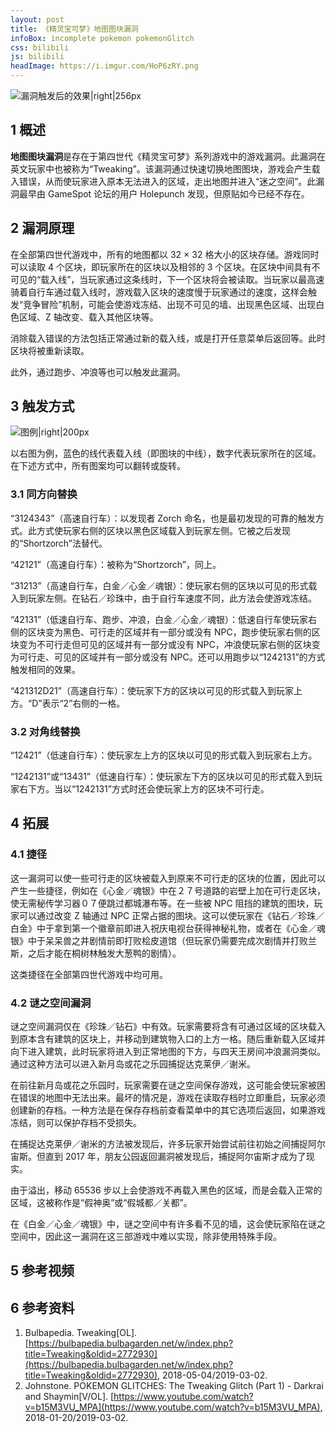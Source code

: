 ```yaml
---
layout: post
title: 《精灵宝可梦》地图图块漏洞
infoBox: incomplete pokemon pokemonGlitch
css: bilibili
js: bilibili
headImage: https://i.imgur.com/HoP6zRY.png
---
```

![漏洞触发后的效果\|right\|256px](https://i.imgur.com/HoP6zRY.png)

## 1 概述
**地图图块漏洞**是存在于第四世代《精灵宝可梦》系列游戏中的游戏漏洞。此漏洞在英文玩家中也被称为“Tweaking”。该漏洞通过快速切换地图图块，游戏会产生载入错误，从而使玩家进入原本无法进入的区域，走出地图并进入“迷之空间”。此漏洞最早由 GameSpot 论坛的用户 Holepunch 发现，但原贴如今已经不存在。

## 2 漏洞原理
在全部第四世代游戏中，所有的地图都以 32 × 32 格大小的区块存储。游戏同时可以读取 4 个区块，即玩家所在的区块以及相邻的 3 个区块。在区块中间具有不可见的“载入线”，当玩家通过这条线时，下一个区块将会被读取。当玩家以最高速骑着自行车通过载入线时，游戏载入区块的速度慢于玩家通过的速度，这样会触发“竞争冒险”机制，可能会使游戏冻结、出现不可见的墙、出现黑色区域、出现白色区域、Z 轴改变、载入其他区块等。

消除载入错误的方法包括正常通过新的载入线，或是打开任意菜单后返回等。此时区块将被重新读取。

此外，通过跑步、冲浪等也可以触发此漏洞。

## 3 触发方式
![图例\|right\|200px](https://cdn.bulbagarden.net/upload/6/63/Tweaking_pattern_example.png)

以右图为例，蓝色的线代表载入线（即图块的中线），数字代表玩家所在的区域。在下述方式中，所有图案均可以翻转或旋转。

### 3.1 同方向替换
“3124343”（高速自行车）：以发现者 Zorch 命名，也是最初发现的可靠的触发方式。此方式使玩家右侧的区块以黑色区域载入到玩家左侧。它被之后发现的“Shortzorch”法替代。

“42121”（高速自行车）：被称为“Shortzorch”，同上。

“31213”（高速自行车，白金／心金／魂银）：使玩家右侧的区块以可见的形式载入到玩家左侧。在钻石／珍珠中，由于自行车速度不同，此方法会使游戏冻结。

“42131”（低速自行车、跑步、冲浪，白金／心金／魂银）：低速自行车使玩家右侧的区块变为黑色、可行走的区域并有一部分或没有 NPC，跑步使玩家右侧的区块变为不可行走但可见的区域并有一部分或没有 NPC，冲浪使玩家右侧的区块变为可行走、可见的区域并有一部分或没有 NPC。还可以用跑步以“1242131”的方式触发相同的效果。

“421312D21”（高速自行车）：使玩家下方的区块以可见的形式载入到玩家上方。“D”表示“2”右侧的一格。

### 3.2 对角线替换
“12421”（低速自行车）：使玩家左上方的区块以可见的形式载入到玩家右上方。

“1242131”或“13431”（低速自行车）：使玩家左下方的区块以可见的形式载入到玩家右下方。当以“1242131”方式时还会使玩家上方的区块不可行走。

## 4 拓展
### 4.1 捷径
这一漏洞可以使一些可行走的区块被载入到原来不可行走的区块的位置，因此可以产生一些捷径，例如在《心金／魂银》中在２７号道路的岩壁上加在可行走区块，使无需秘传学习器０７便跳过都城瀑布等。在一些被 NPC 阻挡的建筑的图块，玩家可以通过改变 Z 轴通过 NPC 正常占据的图块。这可以使玩家在《钻石／珍珠／白金》中于拿到第一个徽章前即进入祝庆电视台获得神秘礼物，或者在《心金／魂银》中于呆呆兽之井剧情前即打败桧皮道馆（但玩家仍需要完成次剧情并打败兰斯，之后才能在桐树林触发大葱鸭的剧情）。

这类捷径在全部第四世代游戏中均可用。

### 4.2 谜之空间漏洞
谜之空间漏洞仅在《珍珠／钻石》中有效。玩家需要将含有可通过区域的区块载入到原本含有建筑的区块上，并移动到建筑物入口的上方一格。随后重新载入区域并向下进入建筑，此时玩家将进入到正常地图的下方，与四天王房间冲浪漏洞类似。通过这种方法可以进入新月岛或花之乐园捕捉达克莱伊／谢米。

在前往新月岛或花之乐园时，玩家需要在谜之空间保存游戏，这可能会使玩家被困在错误的地图中无法出来。最坏的情况是，游戏在读取存档时立即重启，玩家必须创建新的存档。一种方法是在保存存档前查看菜单中的其它选项后返回，如果游戏冻结，则可以保护存档不受损失。

在捕捉达克莱伊／谢米的方法被发现后，许多玩家开始尝试前往初始之间捕捉阿尔宙斯。但直到 2017 年，朋友公园返回漏洞被发现后，捕捉阿尔宙斯才成为了现实。

由于溢出，移动 65536 步以上会使游戏不再载入黑色的区域，而是会载入正常的区域，这被称作是“假神奥”或“假城都／关都”。

在《白金／心金／魂银》中，谜之空间中有许多看不见的墙，这会使玩家陷在谜之空间中，因此这一漏洞在这三部游戏中难以实现，除非使用特殊手段。

## 5 参考视频
<div class="bilibiliBox" data-aid="av44978212" data-page="1"></div>

## 6 参考资料
1. <span id="ref-1"></span>Bulbapedia. Tweaking[OL]. [https://bulbapedia.bulbagarden.net/w/index.php?title=Tweaking&oldid=2772930](https://bulbapedia.bulbagarden.net/w/index.php?title=Tweaking&oldid=2772930), 2018-05-04/2019-03-02.
2. <span id="ref-2"></span>Johnstone. POKEMON GLITCHES: The Tweaking Glitch (Part 1) - Darkrai and Shaymin[V/OL]. [https://www.youtube.com/watch?v=b15M3VU_MPA](https://www.youtube.com/watch?v=b15M3VU_MPA), 2018-01-20/2019-03-02.
